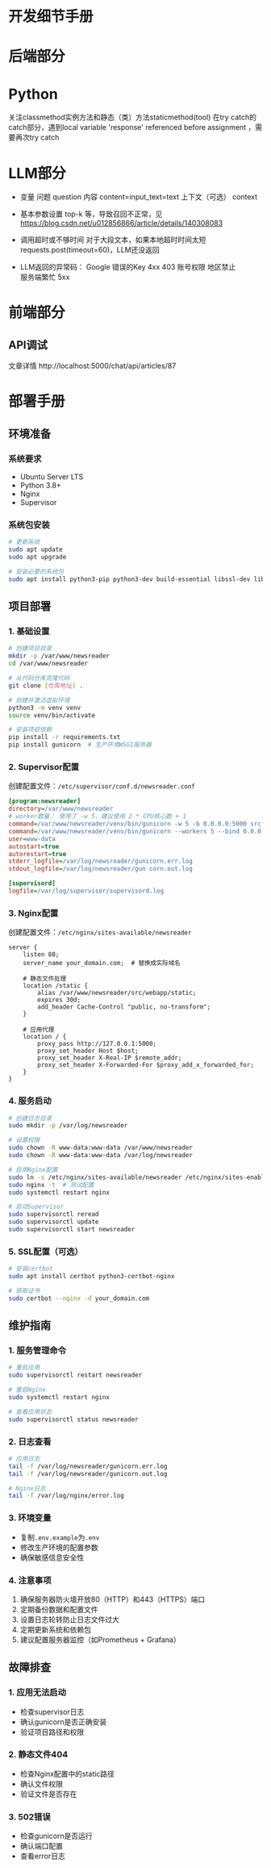 # 开发细节手册

# 后端部分
# Python
关注classmethod实例方法和静态（类）方法staticmethod(tool)
在try catch的catch部分，遇到local variable 'response' referenced before assignment
，需要再次try catch

# LLM部分
- 变量
    问题 question 
    内容 content=input_text=text
    上下文（可选） context

- 基本参数设置 top-k 等，导致召回不正常，见
https://blog.csdn.net/u012856866/article/details/140308083

- 调用超时或不够时间
    对于大段文本，如果本地超时时间太短requests.post(timeout=60)，LLM还没返回

- LLM返回的异常码：
    Google
        错误的Key 4xx 403 账号权限
        地区禁止  
        服务端繁忙 5xx

# 前端部分
## API调试
文章详情
http://localhost:5000/chat/api/articles/87

# 部署手册

## 环境准备

### 系统要求
- Ubuntu Server LTS
- Python 3.8+
- Nginx
- Supervisor

### 系统包安装
```bash
# 更新系统
sudo apt update
sudo apt upgrade

# 安装必要的系统包
sudo apt install python3-pip python3-dev build-essential libssl-dev libffi-dev python3-setuptools nginx supervisor
```

## 项目部署

### 1. 基础设置
```bash
# 创建项目目录
mkdir -p /var/www/newsreader
cd /var/www/newsreader

# 从代码仓库克隆代码
git clone [仓库地址] .

# 创建并激活虚拟环境
python3 -m venv venv
source venv/bin/activate

# 安装项目依赖
pip install -r requirements.txt
pip install gunicorn  # 生产环境WSGI服务器
```

### 2. Supervisor配置
创建配置文件：`/etc/supervisor/conf.d/newsreader.conf`

```ini
[program:newsreader]
directory=/var/www/newsreader
# worker数量： 使用了 -w 5，建议使用 2 * CPU核心数 + 1
command=/var/www/newsreader/venv/bin/gunicorn -w 5 -b 0.0.0.0:5000 src.app:app
command=/var/www/newsreader/venv/bin/gunicorn --workers 5 --bind 0.0.0.0:5000 --timeout 30 --worker-class sync --log-level info  src.app:app
user=www-data
autostart=true
autorestart=true
stderr_logfile=/var/log/newsreader/gunicorn.err.log
stdout_logfile=/var/log/newsreader/gun corn.out.log

[supervisord]
logfile=/var/log/supervisor/supervisord.log
```

### 3. Nginx配置
创建配置文件：`/etc/nginx/sites-available/newsreader`

```nginx
server {
    listen 80;
    server_name your_domain.com;  # 替换成实际域名

    # 静态文件处理
    location /static {
        alias /var/www/newsreader/src/webapp/static;
        expires 30d;
        add_header Cache-Control "public, no-transform";
    }

    # 应用代理
    location / {
        proxy_pass http://127.0.0.1:5000;
        proxy_set_header Host $host;
        proxy_set_header X-Real-IP $remote_addr;
        proxy_set_header X-Forwarded-For $proxy_add_x_forwarded_for;
    }
}
```

### 4. 服务启动
```bash
# 创建日志目录
sudo mkdir -p /var/log/newsreader

# 设置权限
sudo chown -R www-data:www-data /var/www/newsreader
sudo chown -R www-data:www-data /var/log/newsreader

# 启用Nginx配置
sudo ln -s /etc/nginx/sites-available/newsreader /etc/nginx/sites-enabled/
sudo nginx -t  # 测试配置
sudo systemctl restart nginx

# 启动Supervisor
sudo supervisorctl reread
sudo supervisorctl update
sudo supervisorctl start newsreader
```

### 5. SSL配置（可选）
```bash
# 安装certbot
sudo apt install certbot python3-certbot-nginx

# 获取证书
sudo certbot --nginx -d your_domain.com
```

## 维护指南

### 1. 服务管理命令
```bash
# 重启应用
sudo supervisorctl restart newsreader

# 重启Nginx
sudo systemctl restart nginx

# 查看应用状态
sudo supervisorctl status newsreader
```

### 2. 日志查看
```bash
# 应用日志
tail -f /var/log/newsreader/gunicorn.err.log
tail -f /var/log/newsreader/gunicorn.out.log

# Nginx日志
tail -f /var/log/nginx/error.log
```

### 3. 环境变量
- 复制`.env.example`为`.env`
- 修改生产环境的配置参数
- 确保敏感信息安全性

### 4. 注意事项
1. 确保服务器防火墙开放80（HTTP）和443（HTTPS）端口
2. 定期备份数据和配置文件
3. 设置日志轮转防止日志文件过大
4. 定期更新系统和依赖包
5. 建议配置服务器监控（如Prometheus + Grafana）

## 故障排查

### 1. 应用无法启动
- 检查supervisor日志
- 确认gunicorn是否正确安装
- 验证项目路径和权限

### 2. 静态文件404
- 检查Nginx配置中的static路径
- 确认文件权限
- 验证文件是否存在

### 3. 502错误
- 检查gunicorn是否运行
- 确认端口配置
- 查看error日志
